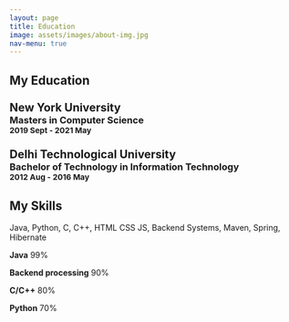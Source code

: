 ```yaml
---
layout: page
title: Education
image: assets/images/about-img.jpg
nav-menu: true
---
```


 <section id="about" class="parallax-section">
          <div class="container">
               <div class="row">

  <div class="col-md-6 col-sm-12">
                         <div class="color-white about-thumb">
                              <div margin="25px 50px 75px 100px" class="wow fadeInUp section-title" data-wow-delay="0.4s">
                                   <h1>My Education</h1>
                              </div>
                              <div class="wow fadeInUp" data-wow-delay="0.8s">
                                   <div class="wow fadeInUp color-white media" data-wow-delay="0.6s">
                                        <div class="media-object media-left">
                                             <i class="fa fa-graduation-cap"></i>
                                        </div>
                                        <div class="media-body">
                                             <h3 class="media-heading"><big><strong>New York University</strong></big> <br/> Masters in Computer Science <br/>
                                                  <small>2019 Sept - 2021 May</small></h3>
                                        </div>
                                   </div>

  <div class="wow fadeInUp color-white media" data-wow-delay="0.8s">
                                        <div class="media-object media-left">
                                             <i class="fa fa-graduation-cap"></i>
                                        </div>
                                        <div class="media-body">
                                             <h3 class="media-heading"><big><strong>Delhi Technological University</strong></big> <br/> Bachelor of Technology in Information Technology <br/>
                                                  <small>2012 Aug - 2016 May</small>
                                             </h3>
                                           </div>
                                   </div>
                              </div>
                         </div>
                    </div>

  <div class="col-md-3 col-sm-6">
                         <div class="background-image about-img"></div>
                    </div>

  <div class="bg-yellow col-md-3 col-sm-6">
                         <div class="skill-thumb">
                              <div class="wow fadeInUp section-title color-white" data-wow-delay="0.4s">
                                   <h1>My Skills</h1>
                                   <p class="color-white">Java, Python, C, C++, HTML CSS JS, Backend Systems, Maven, Spring, Hibernate</p>
                              </div>

  <div class=" wow fadeInUp skills-thumb" data-wow-delay="0.6s">
                                   <strong>Java</strong>
                                   <span class="color-white pull-right">99%</span>
                                   <div class="progress">
                                        <div class="progress-bar progress-bar-primary" role="progressbar" aria-valuenow="99" aria-valuemin="0" aria-valuemax="100" style="width: 99%;"></div>
                                   </div>

  <strong>Backend processing</strong>
                                   <span class="color-white pull-right">90%</span>
                                   <div class="progress">
                                        <div class="progress-bar progress-bar-primary" role="progressbar" aria-valuenow="90" aria-valuemin="0" aria-valuemax="100" style="width: 90%;"></div>
                                   </div>

  <strong>C/C++</strong>
                                   <span class="color-white pull-right">80%</span>
                                   <div class="progress">
                                        <div class="progress-bar progress-bar-primary" role="progressbar" aria-valuenow="80" aria-valuemin="0" aria-valuemax="100" style="width: 80%;"></div>
                                   </div>

  <strong>Python</strong>
                                   <span class="color-white pull-right">70%</span>
                                   <div class="progress">
                                        <div class="progress-bar progress-bar-primary" role="progressbar" aria-valuenow="80" aria-valuemin="0" aria-valuemax="100" style="width: 80%;"></div>
                                   </div>
                              </div>

  </div>
                    </div>

  </div>
          </div>
     </section>
